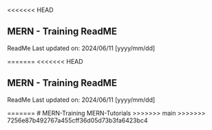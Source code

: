<<<<<<< HEAD
<h2>MERN - Training ReadME</h2>
<p>ReadMe Last updated on: 2024/06/11 [yyyy/mm/dd]</p>
=======
<<<<<<< HEAD
<h2>MERN - Training ReadME</h2>
<p>ReadMe Last updated on: 2024/06/11 [yyyy/mm/dd]</p>
=======
# MERN-Training
MERN-Tutorials
>>>>>>> main
>>>>>>> 7256e87b492767a455cff36d05d73b3fa6423bc4
